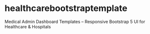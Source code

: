 # healthcarebootstraptemplate
Medical Admin Dashboard Templates – Responsive Bootstrap 5 UI for Healthcare &amp; Hospitals
